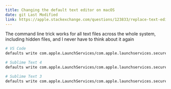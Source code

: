 ```yaml
---
title: Changing the default text editor on macOS
date: git Last Modified
link: https://apple.stackexchange.com/questions/123833/replace-text-edit-as-the-default-text-editor/123834#123834
---
```


The command line trick works for all text files across the whole system, including hidden files, and I never have to think about it again

```sh
# VS Code
defaults write com.apple.LaunchServices/com.apple.launchservices.secure LSHandlers -array-add '{LSHandlerContentType=public.plain-text;LSHandlerRoleAll=com.microsoft.VSCode;}'

# Sublime Text 4
defaults write com.apple.LaunchServices/com.apple.launchservices.secure LSHandlers -array-add '{LSHandlerContentType=public.plain-text;LSHandlerRoleAll=com.sublimetext.4;}'

# Sublime Text 3
defaults write com.apple.LaunchServices/com.apple.launchservices.secure LSHandlers -array-add '{LSHandlerContentType=public.plain-text;LSHandlerRoleAll=com.sublimetext.3;}'
```
